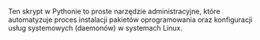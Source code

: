 Ten skrypt w Pythonie to proste narzędzie administracyjne, które automatyzuje proces instalacji pakietów oprogramowania oraz konfiguracji usług systemowych (daemonów) w systemach Linux. 

